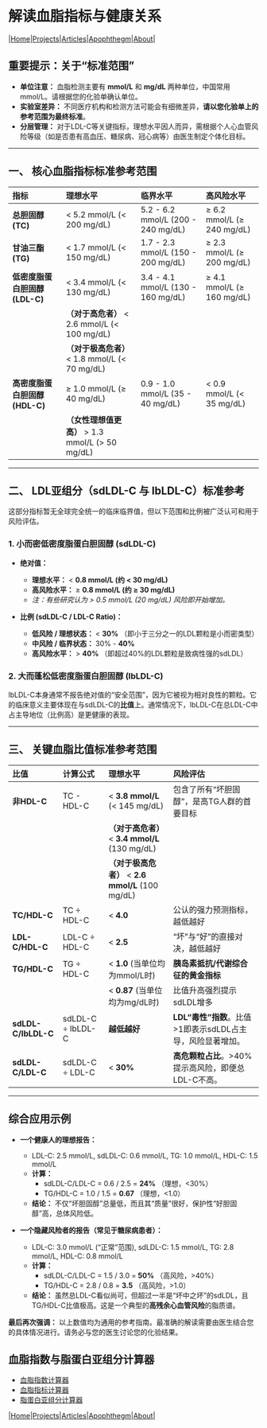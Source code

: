 # 解读血脂指标与健康关系

|[Home](/README.md)|[Projects](/projects.md)|[Articles](/articles.md)|[Apophthegm](/apophthegm.md)|[About](/about.md)|

## **重要提示：关于“标准范围”**

*   **单位注意：** 血脂检测主要有 **mmol/L** 和 **mg/dL** 两种单位，中国常用mmol/L。请根据您的化验单确认单位。
*   **实验室差异：** 不同医疗机构和检测方法可能会有细微差异，**请以您化验单上的参考范围为最终标准**。
*   **分层管理：** 对于LDL-C等关键指标，理想水平因人而异，需根据个人心血管风险等级（如是否患有高血压、糖尿病、冠心病等）由医生制定个体化目标。

---

## **一、 核心血脂指标标准参考范围**

| 指标 | 理想水平 | 临界水平 | 高风险水平 |
| :--- | :--- | :--- | :--- |
| **总胆固醇 (TC)** | < 5.2 mmol/L (< 200 mg/dL) | 5.2 - 6.2 mmol/L (200 - 240 mg/dL) | ≥ 6.2 mmol/L (≥ 240 mg/dL) |
| **甘油三酯 (TG)** | < 1.7 mmol/L (< 150 mg/dL) | 1.7 - 2.3 mmol/L (150 - 200 mg/dL) | ≥ 2.3 mmol/L (≥ 200 mg/dL) |
| **低密度脂蛋白胆固醇 (LDL-C)** | < 3.4 mmol/L (< 130 mg/dL) | 3.4 - 4.1 mmol/L (130 - 160 mg/dL) | ≥ 4.1 mmol/L (≥ 160 mg/dL) |
| | **（对于高危者）** < 2.6 mmol/L (< 100 mg/dL) | | |
| | **（对于极高危者）** < 1.8 mmol/L (< 70 mg/dL) | | |
| **高密度脂蛋白胆固醇 (HDL-C)** | ≥ 1.0 mmol/L (≥ 40 mg/dL) | 0.9 - 1.0 mmol/L (35 - 40 mg/dL) | < 0.9 mmol/L (< 35 mg/dL) |
| | **（女性理想值更高）** > 1.3 mmol/L (> 50 mg/dL) | | |

---

## **二、 LDL亚组分（sdLDL-C 与 lbLDL-C）标准参考**

这部分指标暂无全球完全统一的临床临界值，但以下范围和比例被广泛认可和用于风险评估。

### **1. 小而密低密度脂蛋白胆固醇 (sdLDL-C)**

*   **绝对值：**
    *   **理想水平：** < **0.8 mmol/L (约 < 30 mg/dL)**
    *   **高风险水平：** ≥ **0.8 mmol/L (约 ≥ 30 mg/dL)**
    *   *注：有些研究认为 > 0.5 mmol/L (20 mg/dL) 风险即开始增加。*

*   **比例 (sdLDL-C / LDL-C Ratio)：**
    *   **低风险 / 理想状态：** < **30%** （即小于三分之一的LDL颗粒是小而密类型）
    *   **中风险 / 临界状态：** 30% - **40%**
    *   **高风险水平：** > **40%** （即超过40%的LDL颗粒是致病性强的sdLDL）

### **2. 大而蓬松低密度脂蛋白胆固醇 (lbLDL-C)**

lbLDL-C本身通常不报告绝对值的“安全范围”，因为它被视为相对良性的颗粒。它的临床意义主要体现在与sdLDL-C的**比值**上。通常情况下，lbLDL-C在总LDL-C中占主导地位（比例高）是更健康的表现。

---

## **三、 关键血脂比值标准参考范围**

| 比值 | 计算公式 | 理想水平 | 风险评估 |
| :--- | :--- | :--- | :--- |
| **非HDL-C** | TC - HDL-C | < **3.8 mmol/L** (< 145 mg/dL) | 包含了所有“坏胆固醇”，是高TG人群的首要目标 |
| | | **（对于高危者）** < **3.4 mmol/L** (130 mg/dL) | |
| | | **（对于极高危者）** < **2.6 mmol/L** (100 mg/dL) | |
| **TC/HDL-C** | TC ÷ HDL-C | < **4.0** | 公认的强力预测指标，越低越好 |
| **LDL-C/HDL-C** | LDL-C ÷ HDL-C | < **2.5** | “坏”与“好”的直接对决，越低越好 |
| **TG/HDL-C** | TG ÷ HDL-C | < **1.0** (当单位均为mmol/L时) | **胰岛素抵抗/代谢综合征的黄金指标** |
| | | < **0.87** (当单位均为mg/dL时) | 比值升高强烈提示sdLDL增多 |
| **sdLDL-C/lbLDL-C** | sdLDL-C ÷ lbLDL-C | **越低越好** | **LDL“毒性”指数**。比值>1即表示sdLDL占主导，风险显著增加。 |
| **sdLDL-C/LDL-C** | sdLDL-C ÷ LDL-C | < **30%** | **高危颗粒占比**。>40%提示高风险，即便总LDL-C不高。 |

---

## **综合应用示例**

*   **一个健康人的理想报告：**
    *   LDL-C: 2.5 mmol/L, sdLDL-C: 0.6 mmol/L, TG: 1.0 mmol/L, HDL-C: 1.5 mmol/L
    *   **计算：**
        *   sdLDL-C/LDL-C = 0.6 / 2.5 = **24%** （理想，<30%）
        *   TG/HDL-C = 1.0 / 1.5 = **0.67** （理想，<1.0）
    *   **结论：** 不仅“坏胆固醇”总量低，而且其“质量”很好，保护性“好胆固醇”高，总体风险低。

*   **一个隐藏风险者的报告（常见于糖尿病患者）：**
    *   LDL-C: 3.0 mmol/L (“正常”范围), sdLDL-C: 1.5 mmol/L, TG: 2.8 mmol/L, HDL-C: 0.8 mmol/L
    *   **计算：**
        *   sdLDL-C/LDL-C = 1.5 / 3.0 = **50%** （高风险，>40%）
        *   TG/HDL-C = 2.8 / 0.8 = **3.5** （高风险，>1.0）
    *   **结论：** 虽然总LDL-C看似尚可，但超过一半是“坏中之坏”的sdLDL，且TG/HDL-C比值极高。这是一个典型的**高残余心血管风险**的脂质谱。

**最后再次强调：** 以上数值均为通用的参考指南。最准确的解读需要由医生结合您的具体情况进行。请务必与您的医生讨论您的化验结果。

## 血脂指数与脂蛋白亚组分计算器

- [血脂指数计算器](/html/blood_lipids_calculator.html)    
- [血脂指标计算器](/html/blood_lipids_ratio.html)      
- [脂蛋白亚组分计算器](/html/lipoprotein_calculator.html)        

|[Home](/README.md)|[Projects](/projects.md)|[Articles](/articles.md)|[Apophthegm](/apophthegm.md)|[About](/about.md)|
